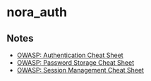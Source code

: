 # nora_auth

## Notes

- [OWASP: Authentication Cheat Sheet](https://cheatsheetseries.owasp.org/cheatsheets/Authentication_Cheat_Sheet.html)
- [OWASP: Password Storage Cheat Sheet](https://cheatsheetseries.owasp.org/cheatsheets/Password_Storage_Cheat_Sheet.html)
- [OWASP: Session Management Cheat Sheet](https://cheatsheetseries.owasp.org/cheatsheets/Session_Management_Cheat_Sheet.html)